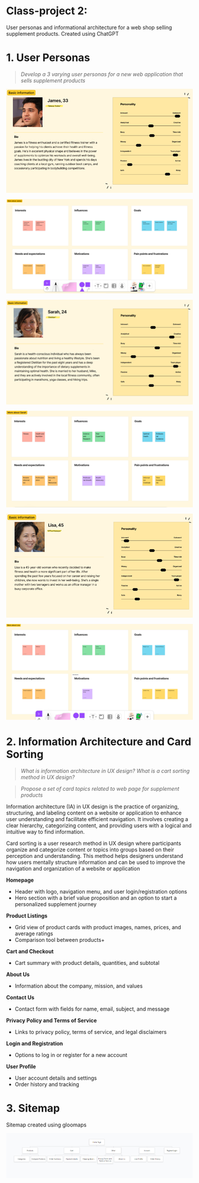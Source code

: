 # Class-project 2:

User personas and informational architecture for a web shop selling supplement products. Created using ChatGPT

# 1. User Personas

> _Develop a 3 varying user personas for a new web application that sells supplement products_

![Untitled](not/Untitled.png)

![Untitled](not/Untitled%201.png)

![Untitled](not/Untitled%202.png)

![Untitled](not/Untitled%203.png)

![Untitled](not/Untitled%204.png)

![Untitled](not/Untitled%205.png)

# 2. **Information Architecture and Card Sorting**

> _What is information architecture in UX design? What is a cart sorting method in UX design?_

> _Propose a set of card topics related to web page for supplement products_

Information architecture (IA) in UX design is the practice of organizing, structuring, and labeling content on a website or application to enhance user understanding and facilitate efficient navigation. It involves creating a clear hierarchy, categorizing content, and providing users with a logical and intuitive way to find information.

Card sorting is a user research method in UX design where participants organize and categorize content or topics into groups based on their perception and understanding. This method helps designers understand how users mentally structure information and can be used to improve the navigation and organization of a website or application

**Homepage**

- Header with logo, navigation menu, and user login/registration options
- Hero section with a brief value proposition and an option to start a personalized supplement journey

**Product Listings**

- Grid view of product cards with product images, names, prices, and average ratings
- Comparison tool between products+

**Cart and Checkout**

- Cart summary with product details, quantities, and subtotal

**About Us**

- Information about the company, mission, and values

**Contact Us**

- Contact form with fields for name, email, subject, and message

**Privacy Policy and Terms of Service**

- Links to privacy policy, terms of service, and legal disclaimers

**Login and Registration**

- Options to log in or register for a new account

**User Profile**

- User account details and settings
- Order history and tracking

# 3. Sitemap

Sitemap created using gloomaps

![Untitled](not/Untitled%206.png)

